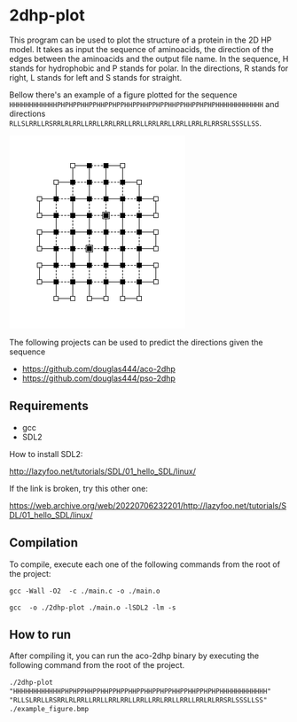 # 2dhp-plot

This program can be used to plot the structure of a protein in the 2D HP model.
It takes as input the sequence of aminoacids, the direction of the edges between the aminoacids and the output file name. In the sequence, H stands for hydrophobic and P stands for polar. In the directions, R stands for right, L stands for left and S stands for straight.

Bellow there's an example of a figure plotted for the sequence `HHHHHHHHHHHHPHPHPPHHPPHHPPHPPHHPPHHPPHPPHHPPHHPPHPHPHHHHHHHHHHHH` and directions `RLLSLRRLLRSRRLRLRRLLRRLLRRLRRLLRRLLRRLRRLLRRLLRRLRLRRSRLSSSLLSS`.

![alt text](https://raw.githubusercontent.com/douglas444/2dhp-plot/master/example_figure.bmp)

The following projects can be used to predict the directions given the sequence
* https://github.com/douglas444/aco-2dhp
* https://github.com/douglas444/pso-2dhp

## Requirements
* gcc
* SDL2

How to install SDL2:

http://lazyfoo.net/tutorials/SDL/01_hello_SDL/linux/ 

If the link is broken, try this other one:

https://web.archive.org/web/20220706232201/http://lazyfoo.net/tutorials/SDL/01_hello_SDL/linux/

## Compilation

To compile, execute each one of the following commands from the root of the project:

```
gcc -Wall -O2  -c ./main.c -o ./main.o 
```
```
gcc  -o ./2dhp-plot ./main.o -lSDL2 -lm -s
```

## How to run

After compiling it, you can run the aco-2dhp binary by executing the following command from the root of the project.
```
./2dhp-plot "HHHHHHHHHHHHPHPHPPHHPPHHPPHPPHHPPHHPPHPPHHPPHHPPHPHPHHHHHHHHHHHH" "RLLSLRRLLRSRRLRLRRLLRRLLRRLRRLLRRLLRRLRRLLRRLLRRLRLRRSRLSSSLLSS" ./example_figure.bmp
```
